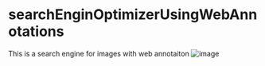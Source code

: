 # searchEnginOptimizerUsingWebAnnotations
This is a search engine  for images with web annotaiton
![image](https://user-images.githubusercontent.com/63836638/117528368-7a5ea680-afef-11eb-804c-06168b6d52b6.png)

